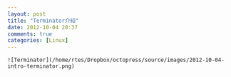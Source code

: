 ```yaml
---
layout: post
title: "Terminator介紹"
date: 2012-10-04 20:37
comments: true
categories: [Linux]
---
```


	![Terminator](/home/rtes/Dropbox/octopress/source/images/2012-10-04-intro-terminator.png)
